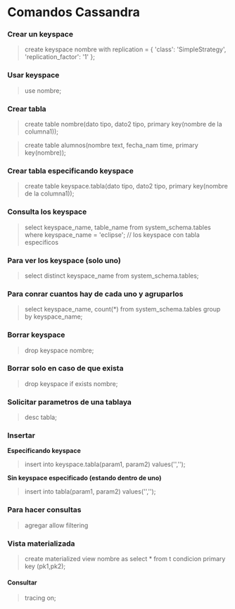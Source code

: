 # Comandos Cassandra

### Crear un keyspace
> create keyspace nombre with replication = { 'class': 'SimpleStrategy', 'replication_factor': '1' };

### Usar keyspace
> use nombre;

### Crear tabla
> create table nombre(dato tipo, dato2 tipo, primary key(nombre de la columna1));

> create table alumnos(nombre text, fecha_nam time, primary key(nombre));

### Crear tabla especificando keyspace
> create table keyspace.tabla(dato tipo, dato2 tipo, primary key(nombre de la columna1));

### Consulta los keyspace

> select keyspace_name, table_name from system_schema.tables where keyspace_name = 'eclipse'; // los keyspace con tabla especificos

### Para ver los keyspace (solo uno)
> select distinct keyspace_name from system_schema.tables;

### Para conrar cuantos hay de cada uno y agruparlos
> select keyspace_name, count(*) from system_schema.tables group by keyspace_name;

### Borrar keyspace

> drop keyspace nombre;

### Borrar solo en caso de que exista

> drop keyspace if exists nombre;

### Solicitar parametros de una tablaya

> desc tabla;

### Insertar
__Especificando keyspace__
> insert into keyspace.tabla(param1, param2) values('','');

__Sin keyspace especificado (estando dentro de uno)__
> insert into tabla(param1, param2) values('','');

### Para hacer consultas

> agregar allow filtering

### Vista materializada

> create materialized view nombre as select * from t condicion primary key (pk1,pk2);

#### Consultar
> tracing on;

### 



